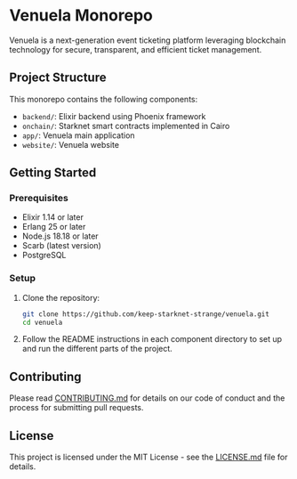 # Venuela Monorepo

Venuela is a next-generation event ticketing platform leveraging blockchain technology for secure, transparent, and efficient ticket management.

## Project Structure

This monorepo contains the following components:

- `backend/`: Elixir backend using Phoenix framework
- `onchain/`: Starknet smart contracts implemented in Cairo
- `app/`: Venuela main application
- `website/`: Venuela website

## Getting Started

### Prerequisites

- Elixir 1.14 or later
- Erlang 25 or later
- Node.js 18.18 or later
- Scarb (latest version)
- PostgreSQL

### Setup

1. Clone the repository:

   ```bash
   git clone https://github.com/keep-starknet-strange/venuela.git
   cd venuela
   ```

2. Follow the README instructions in each component directory to set up and run the different parts of the project.

## Contributing

Please read [CONTRIBUTING.md](CONTRIBUTING.md) for details on our code of conduct and the process for submitting pull requests.

## License

This project is licensed under the MIT License - see the [LICENSE.md](LICENSE.md) file for details.
